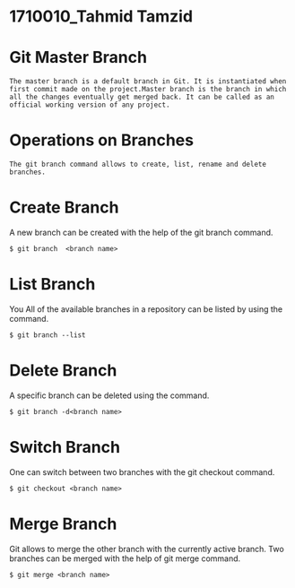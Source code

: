 # 1710010_Tahmid Tamzid

# Git Master Branch
```
The master branch is a default branch in Git. It is instantiated when first commit made on the project.Master branch is the branch in which all the changes eventually get merged back. It can be called as an official working version of any project.
```
# Operations on Branches
```
The git branch command allows to create, list, rename and delete branches.
```
# Create Branch

 A new branch can be created with the help of the git branch command.
 ```
 $ git branch  <branch name> 
 ```
# List Branch
You  All of the available branches in a repository can be listed by using the command.
```
$ git branch --list  
```
# Delete Branch
A specific branch can be deleted using the command.
```
$ git branch -d<branch name> 
```
# Switch Branch
One can switch between two branches with the git checkout command.
```
$ git checkout <branch name>
```
# Merge Branch
Git allows to merge the other branch with the currently active branch. Two branches can be merged with the help of git merge command.
```
$ git merge <branch name> 
```
